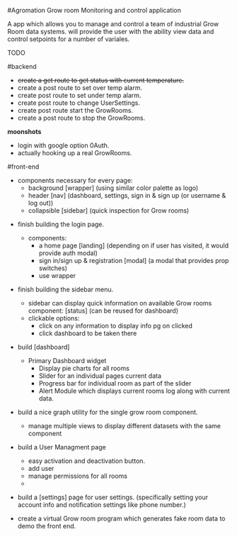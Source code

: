 #Agromation Grow room Monitoring and control application

A app which allows you to manage and control a team of industrial Grow Room data systems. will provide the user with 
the ability view data and control setpoints for a number of variales.

TODO 

#backend

 
  
* ~~create a get route to get status with current temperature.~~
* create a post route to set over temp alarm.
* create post route to  set under temp alarm.
* create post route to change UserSettings. 
* create post route start the GrowRooms.
* create a post route to stop the GrowRooms.

**moonshots**

* login with google option 0Auth.
* actually hooking up a real GrowRooms.

#front-end

- components necessary for every page: 
    - background [wrapper] (using similar color palette as logo)
    - header [nav] (dashboard, settings, sign in & sign up (or username & log out))
    - collapsible [sidebar] (quick inspection for Grow rooms)

* finish building the login page.
    - components:
        - a home page [landing] (depending on if user has visited, it would provide auth modal)
        - sign in/sign up & registration [modal] (a modal that provides prop switches)
        - use wrapper 

* finish building the sidebar menu.
    - sidebar can display quick information on available Grow rooms
        component: [status] (can be reused for dashboard)
    - clickable options: 
        - click on any information to display info pg on clicked
        - click dashboard to be taken there

* build [dashboard]
    - Primary Dashboard widget
        - Display pie charts for all rooms 
        - Slider for an individual pages current data
        - Progress bar for individual room as part of the slider
        - Alert Module which displays current rooms log along with current data.
         
* build a nice graph utility for the single grow room component.
    - manage multiple views to display different datasets with the same component

* build a User Managment page
    - easy activation and deactivation button.
    - add user
    - manage permissions for all rooms
    - 

* build a [settings] page for user settings. 
    (specifically setting your account info and notification settings like phone number.)


* create a virtual Grow room program which generates fake room data to demo the front end.
